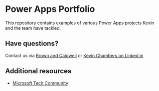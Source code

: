 # Power Apps Portfolio

This repository contains examples of various Power Apps projects Kevin and the team have tackled.

## Have questions?

Contact us via [Brown and Caldwell](https://www.brownandcaldwell.com) or [Kevin Chambers on Linked in](https://www.linkedin.com/in/kevinchambers/)

## Additional resources

- [Microsoft Tech Community](https://techcommunity.microsoft.com/t5/power-platform/bd-p/PowerPlatform)




